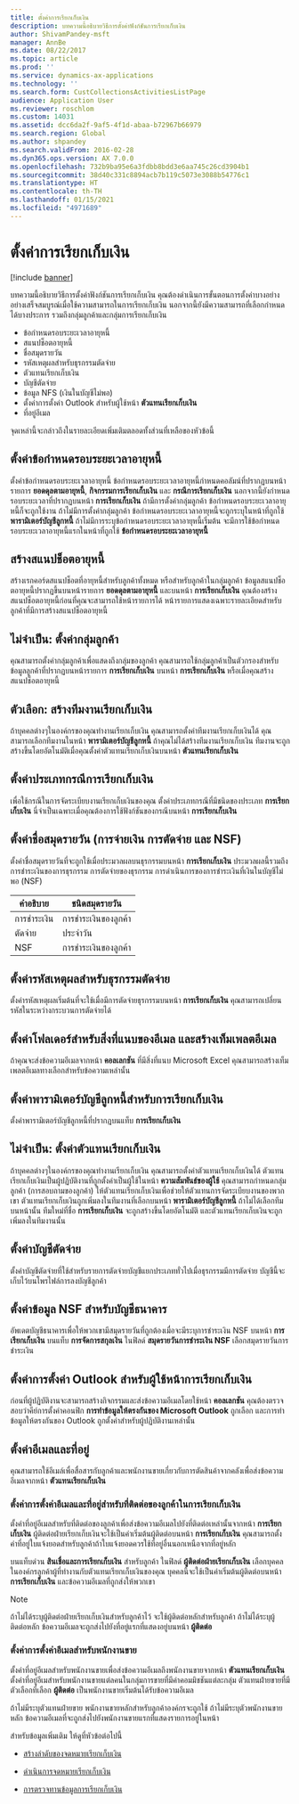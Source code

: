 ```yaml
---
title: ตั้งค่าการเรียกเก็บเงิน
description: บทความนี้อธิบายวิธีการตั้งค่าฟังก์ชันการเรียกเก็บเงิน
author: ShivamPandey-msft
manager: AnnBe
ms.date: 08/22/2017
ms.topic: article
ms.prod: ''
ms.service: dynamics-ax-applications
ms.technology: ''
ms.search.form: CustCollectionsActivitiesListPage
audience: Application User
ms.reviewer: roschlom
ms.custom: 14031
ms.assetid: dcc6da2f-9af5-4f1d-abaa-b72967b66979
ms.search.region: Global
ms.author: shpandey
ms.search.validFrom: 2016-02-28
ms.dyn365.ops.version: AX 7.0.0
ms.openlocfilehash: 732b9ba95e6a3fdbb8bdd3e6aa745c26cd3904b1
ms.sourcegitcommit: 38d40c331c8894acb7b119c5073e3088b54776c1
ms.translationtype: HT
ms.contentlocale: th-TH
ms.lasthandoff: 01/15/2021
ms.locfileid: "4971689"
---
```

# <a name="set-up-collections"></a>ตั้งค่าการเรียกเก็บเงิน

[!include [banner](../includes/banner.md)]

บทความนี้อธิบายวิธีการตั้งค่าฟังก์ชันการเรียกเก็บเงิน คุณต้องดำเนินการขั้นตอนการตั้งค่าบางอย่างอย่างเสร็จสมบูรณ์เมื่อใช้ความสามารถในการเรียกเก็บเงิน นอกจากนี้ยังมีความสามารถที่เลือกกำหนดได้บางประการ รวมถึงกลุ่มลูกค้าและกลุ่มการเรียกเก็บเงิน 

- ข้อกำหนดรอบระยะเวลาอายุหนี้
- สแนปช็อตอายุหนี้
- ชื่อสมุดรายวัน
- รหัสเหตุผลสำหรับธุรกรรมตัดจ่าย
- ตัวแทนเรียกเก็บเงิน
- บัญชีตัดจ่าย
- ข้อมูล NFS (เงินในบัญชีไม่พอ)
- ตั้งค่าการตั้งค่า Outlook สำหรับผู้ใช้หน้า **ตัวแทนเรียกเก็บเงิน** 
- ที่อยู่อีเมล

จุดเหล่านี้จะกล่าวถึงในรายละเอียดเพิ่มเติมตลอดทั้งส่วนที่เหลือของหัวข้อนี้ 

<a name="set-up-aging-period-definitions"></a>ตั้งค่าข้อกำหนดรอบระยะเวลาอายุหนี้
-------------------------------

ตั้งค่าข้อกำหนดรอบระยะเวลาอายุหนี้ ข้อกำหนดรอบระยะเวลาอายุหนี้กำหนดคอลัมน์ที่ปรากฏบนหน้ารายการ **ยอดดุลตามอายุหนี้**, **กิจกรรมการเรียกเก็บเงิน** และ **กรณีการเรียกเก็บเงิน** นอกจากนี้ยังกำหนดรอบระยะเวลาที่ปรากฏบนหน้า **การเรียกเก็บเงิน** ถ้ามีการตั้งค่ากลุ่มลูกค้า ข้อกำหนดรอบระยะเวลาอายุหนี้ก็จะถูกใช้งาน ถ้าไม่มีการตั้งค่ากลุ่มลูกค้า ข้อกำหนดรอบระยะเวลาอายุหนี้จะถูกระบุในหน้าที่ถูกใช้ **พารามิเตอร์บัญชีลูกหนี้** ถ้าไม่มีการระบุข้อกำหนดรอบระยะเวลาอายุหนี้เริ่มต้น จะมีการใช้ข้อกำหนดรอบระยะเวลาอายุหนี้แรกในหน้าที่ถูกใช้ **ข้อกำหนดรอบระยะเวลาอายุหนี้**

## <a name="create-an-aging-snapshot"></a>สร้างสแนปช็อตอายุหนี้
สร้างเรกคอร์ดสแนปช็อตที่อายุหนี้สำหรับลูกค้าทั้งหมด หรือสำหรับลูกค้าในกลุ่มลูกค้า ข้อมูลสแนปช็อตอายุหนี้ปรากฏขึ้นบนหน้ารายการ **ยอดดุลตามอายุหนี้** และบนหน้า **การเรียกเก็บเงิน** คุณต้องสร้างสแนปช็อตอายุหนี้ก่อนที่คุณจะสามารถใช้หน้ารายการได้ หน้ารายการแสดงเฉพาะรายละเอียดสำหรับลูกค้าที่มีการสร้างสแนปช็อตอายุหนี้

## <a name="optional-set-up-customer-pools"></a>ไม่จำเป็น: ตั้งค่ากลุ่มลูกค้า
คุณสามารถตั้งค่ากลุ่มลูกค้าเพื่อแสดงถึงกลุ่มของลูกค้า คุณสามารถใช้กลุ่มลูกค้าเป็นตัวกรองสำหรับข้อมูลลูกค้าที่ปรากฏบนหน้ารายการ **การเรียกเก็บเงิน** บนหน้า **การเรียกเก็บเงิน** หรือเมื่อคุณสร้างสแนปช็อตอายุหนี้

## <a name="optional-create-a-collections-team"></a>ตัวเลือก: สร้างทีมงานเรียกเก็บเงิน
ถ้าบุคคลต่างๆในองค์กรของคุณทำงานเรียกเก็บเงิน คุณสามารถตั้งค่าทีมงานเรียกเก็บเงินได้ คุณสามารถเลือกทีมงานในหน้า **พารามิเตอร์บัญชีลูกหนี้** ถ้าคุณไม่ได้สร้างทีมงานเรียกเก็บเงิน ทีมงานจะถูกสร้างขึ้นโดยอัตโนมัติเมื่อคุณตั้งค่าตัวแทนเรียกเก็บเงินบนหน้า **ตัวแทนเรียกเก็บเงิน**

## <a name="set-up-a-collections-case-category"></a>ตั้งค่าประเภทกรณีการเรียกเก็บเงิน
เพื่อใช้กรณีในการจัดระเบียบงานเรียกเก็บเงินของคุณ ตั้งค่าประเภทกรณีที่มีชนิดของประเภท **การเรียกเก็บเงิน** นี่จำเป็นเฉพาะเมื่อคุณต้องการใช้ฟังก์ชันของกรณีบนหน้า **การเรียกเก็บเงิน**

## <a name="set-up-journal-names-settlement-writeoff-and-nsf"></a>ตั้งค่าชื่อสมุดรายวัน (การจ่ายเงิน การตัดจ่าย และ NSF)
ตั้งค่าชื่อสมุดรายวันที่จะถูกใช้เมื่อประมวลผลบนธุรกรรมบนหน้า **การเรียกเก็บเงิน** ประมวลผลนี้รวมถึงการชำระเงินของการธุรกรรม การตัดจ่ายของธุรกรรม การดำเนินการของการชำระเงินที่เงินในบัญชีไม่พอ (NSF)

| คำอธิบาย | ชนิดสมุดรายวัน     |
|-------------|------------------|
| การชำระเงิน  | การชำระเงินของลูกค้า |
| ตัดจ่าย   | ประจำวัน            |
| NSF         | การชำระเงินของลูกค้า |

## <a name="set-up-a-reason-code-for-writeoff-transactions"></a>ตั้งค่ารหัสเหตุผลสำหรับธุรกรรมตัดจ่าย
ตั้งค่ารหัสเหตุผลเริ่มต้นที่จะใช้เมื่อมีการตัดจ่ายธุรกรรมบนหน้า **การเรียกเก็บเงิน** คุณสามารถเปลี่ยนรหัสในระหว่างกระบวนการตัดจ่ายได้

## <a name="set-up-a-folder-for-email-attachments-and-create-email-templates"></a>ตั้งค่าโฟลเดอร์สำหรับสิ่งที่แนบของอีเมล และสร้างเท็มเพลตอีเมล
ถ้าคุณจะส่งข้อความอีเมลจากหน้า **คอลเลกชัน** ที่มีสิ่งที่แนบ Microsoft Excel คุณสามารถสร้างเท็มเพลตอีเมลทางเลือกสำหรับข้อความเหล่านั้น

## <a name="set-up-accounts-receivable-parameters-for-collections"></a>ตั้งค่าพารามิเตอร์บัญชีลูกหนี้สำหรับการเรียกเก็บเงิน
ตั้งค่าพารามิเตอร์บัญชีลูกหนี้ที่ปรากฎบนแท็บ **การเรียกเก็บเงิน**

## <a name="optional-set-up-collections-agents"></a>ไม่จำเป็น: ตั้งค่าตัวแทนเรียกเก็บเงิน
ถ้าบุคคลต่างๆในองค์กรของคุณทำงานเรียกเก็บเงิน คุณสามารถตั้งค่าตัวแทนเรียกเก็บเงินได้ ตัวแทนเรียกเก็บเงินเป็นผู้ปฏิบัติงานที่ถูกตั้งค่าเป็นผู้ใช้ในหน้า **ความสัมพันธ์ของผู้ใช้** คุณสามารถกำหนดกลุ่มลูกค้า (การสอบถามของลูกค้า) ให้ตัวแทนเรียกเก็บเงินเพื่อช่วยให้ตัวแทนการจัดระเบียบงานของพวกเขา ตัวแทนเรียกเก็บเงินถูกเพิ่มลงในทีมงานที่เลือกบนหน้า **พารามิเตอร์บัญชีลูกหนี้** ถ้าไม่ได้เลือกทีมบนหน้านั้น ทีมใหม่ที่ชื่อ **การเรียกเก็บเงิน** จะถูกสร้างขึ้นโดยอัตโนมัติ และตัวแทนเรียกเก็บเงินจะถูกเพิ่มลงในทีมงานนั้น

## <a name="set-up-a-writeoff-account"></a>ตั้งค่าบัญชีตัดจ่าย
ตั้งค่าบัญชีตัดจ่ายที่ใช้สำหรับรายการตัดจ่ายบัญชีแยกประเภททั่วไปเมื่อธุรกรรมมีการตัดจ่าย บัญชีนี้จะเก็บไว้บนโพรไฟล์การลงบัญชีลูกค้า

## <a name="set-up-nsf-information-for-bank-accounts"></a>ตั้งค่าข้อมูล NSF สำหรับบัญชีธนาคาร
อัพเดตบัญชีธนาคารเพื่อให้พวกเขามีสมุดรายวันที่ถูกต้องเมื่อจะมีระบุการชำระเงิน NSF บนหน้า **การเรียกเก็บเงิน** บนแท็บ **การจัดการสกุลเงิน** ในฟิลด์ **สมุดรายวันการชำระเงิน NSF** เลือกสมุดรายวันการชำระเงิน

## <a name="set-up-outlook-settings-for-users-of-the-collections-page"></a>ตั้งค่าการตั้งค่า Outlook สำหรับผู้ใช้หน้าการเรียกเก็บเงิน
ก่อนที่ผู้ปฏิบัติงานจะสามารถสร้างกิจกรรมและส่งข้อความอีเมลโดยใช้หน้า **คอลเลกชัน** คุณต้องตรวจสอบว่าคีย์การตั้งค่าคอนฟิก **การทำข้อมูลให้ตรงกันของ Microsoft Outlook** ถูกเลือก และการทำข้อมูลให้ตรงกันของ Outlook ถูกตั้งค่าสำหรับผู้ปฏิบัติงานเหล่านั้น

## <a name="set-up-email-and-addresses"></a>ตั้งค่าอีเมลและที่อยู่
คุณสามารถใช้อีเมล์เพื่อสื่อสารกับลูกค้าและพนักงานขายเกี่ยวกับการตัดสินค้าจากคลังเพื่อส่งข้อความอีเมลจากหน้า **ตัวแทนเรียกเก็บเงิน** 

### <a name="set-up-email-and-address-settings-for-collections-customer-contacts"></a>ตั้งค่าการตั้งค่าอีเมลและที่อยู่สำหรับที่ติดต่อของลูกค้าในการเรียกเก็บเงิน
ตั้งค่าที่อยู่อีเมลสำหรับที่ติดต่อของลูกค้าเพื่อส่งข้อความอีเมลไปยังที่ติดต่อเหล่านั้นจากหน้า **การเรียกเก็บเงิน** ผู้ติดต่อฝ่ายเรียกเก็บเงินจะใช้เป็นค่าเริ่มต้นผู้ติดต่อบนหน้า **การเรียกเก็บเงิน** คุณสามารถตั้งค่าที่อยู่ใบแจ้งยอดสำหรับลูกค้าถ้าใบแจ้งยอดควรใช้ที่อยู่อื่นนอกเหนือจากที่อยู่หลัก 

บนแท็บด่วน **สินเชื่อและการเรียกเก็บเงิน** สำหรับลูกค้า ในฟิลด์ **ผู้ติดต่อฝ่ายเรียกเก็บเงิน** เลือกบุคคลในองค์กรลูกค้าผู้ที่ทำงานกับตัวแทนเรียกเก็บเงินของคุณ บุคคลนี้จะใช้เป็นค่าเริ่มต้นผู้ติดต่อบนหน้า **การเรียกเก็บเงิน** และข้อความอีเมลที่ถูกส่งให้พวกเขา 

> [!NOTE] 
> ถ้าไม่ได้ระบุผู้ติดต่อฝ่ายเรียกเก็บเงินสำหรับลูกค้าไว้ จะใช้ผู้ติดต่อหลักสำหรับลูกค้า ถ้าไม่ได้ระบุผู้ติดต่อหลัก ข้อความอีเมลจะถูกส่งไปยังที่อยู่แรกที่แสดงอยู่บนหน้า **ผู้ติดต่อ**

### <a name="set-up-email-settings-for-salespeople"></a>ตั้งค่าการตั้งค่าอีเมลสำหรับพนักงานขาย
ตั้งค่าที่อยู่อีเมลสำหรับพนักงานขายเพื่อส่งข้อความอีเมลถึงพนักงานขายจากหน้า **ตัวแทนเรียกเก็บเงิน** ตั้งค่าที่อยู่อีเมสำหรับพนักงานขายแต่ลคนในกลุ่มการขายที่มีค่าคอมมิชชันแต่ละกลุ่ม ตัวแทนฝ่ายขายที่มีตัวเลือกที่เลือก **ผู้ติดต่อ** เป็นพนักงานขายเริ่มต้นได้รับข้อความอีเมล 

ถ้าไม่มีระบุตัวแทนฝ่ายขาย พนักงานขายหลักสำหรับลูกค้าองค์กรจะถูกใช้ ถ้าไม่มีระบุตัวพนักงานขายหลัก ข้อความอีเมลที่จะถูกส่งไปยังพนักงานขายแรกที่แสดงรายการอยู่ในหน้า


สำหรับข้อมูลเพิ่มเติม ให้ดูที่หัวข้อต่อไปนี้

 - [สร้างลำดับของจดหมายเรียกเก็บเงิน](tasks/create-collection-letter-sequence.md)

 - [ดำเนินการจดหมายเรียกเก็บเงิน](tasks/process-collection-letters.md)

 - [การตรวจทานข้อมูลการเรียกเก็บเงิน](tasks/review-collections-information.md)


